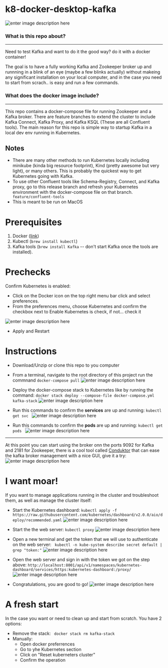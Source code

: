 

# k8-docker-desktop-kafka

![enter image description here](https://www.kaaproject.org/uploads/2018/10/client-on-host-kafka-in-docker-wrong.png)

### What is this repo about? 
---
Need to test Kafka and want to do it the good way? do it with a docker container!

The goal is to have a fully working Kafka and Zookeeper broker up and runnning in a blink of an eye (maybe a few blinks actually) without makeing any significant installation on your local computer, and in the case you need to start from scrach.. is easy and run a few commands.

### What does the docker image include? 
---

This repo contains a docker-compose file for running Zookeeper and a Kafka broker. There are feature branches to extend the cluster to include Kafka Connect, Kafka Proxy, and Kafka KSQL (These are all Confluent tools).
The main reason for this repo is simple way to startup Kafka in a local dev env running in Kubernetes.

## Notes
- There are many other methods to run Kubernetes locally including minikube (kinda big resource footprint), Kind (pretty awesome but very light), or many others. This is probably the quickest way to get Kubernetes going with Kafka.
- To use other Confluent tools like Schema-Registry, Connect, and Kafka proxy, go to this release branch and refresh your Kubernetes environment with the docker-compose file on that branch. 
``` feature/confluent-tools```
- This is meant to be run on MacOS



# Prerequisites

1. Docker ([link](https://docs.docker.com/get-docker/))
2. Kubectl (`brew install kubectl`) 
3. Kafka tools (`brew install Kafka` -- don't start Kafka once the tools are installed).

# Prechecks

Confirm Kubernetes is enabled:
- Click on the Docker icon on the top right menu bar click and select preferences. 
- From the preferences menu, choose Kubernetes and confirm the checkbox next to Enable Kubernetes is check, if not... check it

![enter image description here](https://i.imgur.com/5uJoQzI.jpg)
- Apply and Restart

# Instructions

- Download/Unzip or clone this repo to you computer
- From a terminal, navigate to the root directory of this project run the commnand `docker-compose pull`
![enter image description here](https://i.imgur.com/0r0x8sn.jpg)
- Deploy the docker-compose stack to Kubernetes like by running the command:
```docker stack deploy --compose-file docker-compose.yml kafka-stack```
![enter image description here](https://i.imgur.com/0a9sFuu.jpg)

- Run this commands to confirm the **services** are up and running:  ```kubectl get svc ```
![enter image description here](https://i.imgur.com/BU4yGQv.jpg)
- Run this commands to confirm the **pods** are up and running: ```kubectl get pods ```
![enter image description here](https://i.imgur.com/ZbsJ0cq.jpg)
---
At this point you can start using the broker onn the ports 9092 for Kafka and 2181 for Zookeeper, there is a cool tool called [Conduktor](https://www.conduktor.io/) that can ease the kafka broker management with a nice GUI, give it a try:
![enter image description here](https://i.imgur.com/9pCnFru.jpg)

# I want moar!

If you want to manage applications running in the cluster and troubleshoot them, as well as manage the cluster itself:

- Start the Kubernetes dashboard: ```kubectl apply -f https://raw.githubusercontent.com/kubernetes/dashboard/v2.0.0/aio/deploy/recommended.yaml```
![enter image description here](https://i.imgur.com/rLnT1IF.jpg)

- Start the the web server: ``` kubectl proxy ```
![enter image description here](https://i.imgur.com/xh183vY.jpg)

- Open a new terminal and get the token that we will use to authenticate on the web server: ``` kubectl -n kube-system describe secret default | grep "token:"```
![enter image description here](https://i.imgur.com/KmKBfJq.jpg)

- Open the web server and sign in with the token we got on the step above: 
``` http://localhost:8001/api/v1/namespaces/kubernetes-dashboard/services/https:kubernetes-dashboard:/proxy/ ```
![enter image description here](https://i.imgur.com/KDJd2Fm.jpg)


- Congratulations, you are good to go!
![enter image description here](https://i.imgur.com/Oe3SwqX.png)

# A fresh start

In the case you want or need to clean up and start from scratch. You have 2 options:
- Remove the stack: ``` docker stack rm kafka-stack```
- Manually:
	- Open docker preferrences
	- Go to yhe Kubernetes section
	- Click on "Reset kuberneters cluster"
	- Confirm the operation